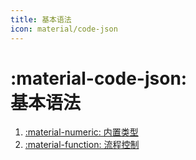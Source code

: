 ```yaml
---
title: 基本语法
icon: material/code-json
---
```


# :material-code-json:<br>基本语法

1. [:material-numeric: 内置类型](./stdtypes.md)
2. [:material-function: 流程控制](./flow.md)

